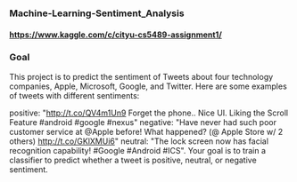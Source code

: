 ### Machine-Learning-Sentiment_Analysis
#### https://www.kaggle.com/c/cityu-cs5489-assignment1/

### Goal
This project is to predict the sentiment of Tweets about four technology companies, Apple, Microsoft, Google, and Twitter. Here are some examples of tweets with different sentiments:

positive: "http://t.co/QV4m1Un9 Forget the phone.. Nice UI. Liking the Scroll Feature #android #google #nexus"
negative: "Have never had such poor customer service at @Apple before! What happened? (@ Apple Store w/ 2 others) http://t.co/GKlXMUi6"
neutral: "The lock screen now has facial recognition capability! #Google #Android #ICS".
Your goal is to train a classifier to predict whether a tweet is positive, neutral, or negative sentiment.

